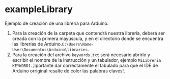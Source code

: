 # exampleLibrary

Ejemplo de creación de una librería para Arduino.

1. Para la creación de la carpeta que contendrá nuestra librería, deberá ser creada con la primera mayúscula, y en el directorio donde se encuentra las librerías de Arduino.`C:\Users\Name-User\Documentos\Arduino\libraries`.
2. Para la creación del archivo `keywords.txt` será necesario abrirlo y escribir el nombre de la instrucción y un tabulador, ejemplo `MiLibreria  KEYWORD1`. ¡Iportante dar correctamente el tabulado para que el IDE de Arduino orriginal resalte de color las palabras claves!.
